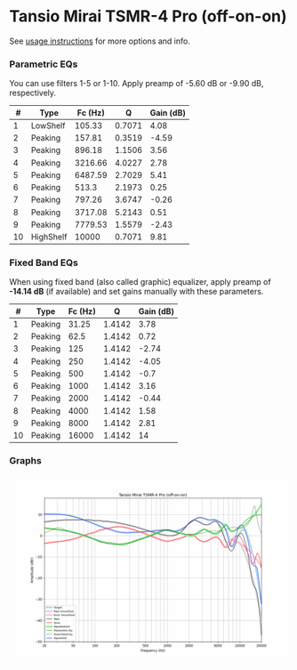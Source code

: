 # Tansio Mirai TSMR-4 Pro (off-on-on)
See [usage instructions](https://github.com/jaakkopasanen/AutoEq#usage) for more options and info.

### Parametric EQs
You can use filters 1-5 or 1-10. Apply preamp of -5.60 dB or -9.90 dB, respectively.

|   # | Type      |   Fc (Hz) |      Q |   Gain (dB) |
|-----|-----------|-----------|--------|-------------|
|   1 | LowShelf  |    105.33 | 0.7071 |        4.08 |
|   2 | Peaking   |    157.81 | 0.3519 |       -4.59 |
|   3 | Peaking   |    896.18 | 1.1506 |        3.56 |
|   4 | Peaking   |   3216.66 | 4.0227 |        2.78 |
|   5 | Peaking   |   6487.59 | 2.7029 |        5.41 |
|   6 | Peaking   |    513.3  | 2.1973 |        0.25 |
|   7 | Peaking   |    797.26 | 3.6747 |       -0.26 |
|   8 | Peaking   |   3717.08 | 5.2143 |        0.51 |
|   9 | Peaking   |   7779.53 | 1.5579 |       -2.43 |
|  10 | HighShelf |  10000    | 0.7071 |        9.81 |

### Fixed Band EQs
When using fixed band (also called graphic) equalizer, apply preamp of **-14.14 dB** (if available) and set gains manually with these parameters.

|   # | Type    |   Fc (Hz) |      Q |   Gain (dB) |
|-----|---------|-----------|--------|-------------|
|   1 | Peaking |     31.25 | 1.4142 |        3.78 |
|   2 | Peaking |     62.5  | 1.4142 |        0.72 |
|   3 | Peaking |    125    | 1.4142 |       -2.74 |
|   4 | Peaking |    250    | 1.4142 |       -4.05 |
|   5 | Peaking |    500    | 1.4142 |       -0.7  |
|   6 | Peaking |   1000    | 1.4142 |        3.16 |
|   7 | Peaking |   2000    | 1.4142 |       -0.44 |
|   8 | Peaking |   4000    | 1.4142 |        1.58 |
|   9 | Peaking |   8000    | 1.4142 |        2.81 |
|  10 | Peaking |  16000    | 1.4142 |       14    |

### Graphs
![](./Tansio%20Mirai%20TSMR-4%20Pro%20(off-on-on).png)
